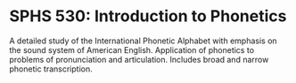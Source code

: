 # SPHS 530: Introduction to Phonetics

A detailed study of the International Phonetic Alphabet with emphasis on the sound system of American English. Application of phonetics to problems of pronunciation and articulation. Includes broad and narrow phonetic transcription.